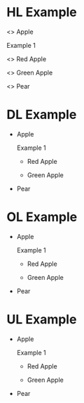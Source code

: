 

# HL Example

<> Apple

   Example 1

   <> Red Apple

   <> Green Apple

<> Pear


# DL Example

+ Apple

   Example 1

   + Red Apple

   + Green Apple

+ Pear


# OL Example

* Apple

   Example 1

   * Red Apple

   * Green Apple

* Pear


# UL Example

- Apple

   Example 1

   - Red Apple

   - Green Apple

- Pear






